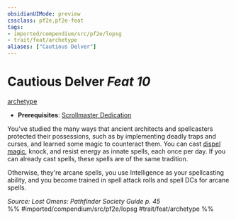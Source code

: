 ```yaml
---
obsidianUIMode: preview
cssclass: pf2e,pf2e-feat
tags:
- imported/compendium/src/pf2e/lopsg
- trait/feat/archetype
aliases: ["Cautious Delver"]
---
```

# Cautious Delver  *Feat 10*  
[archetype](archetype.md)  

- **Prerequisites**: [Scrollmaster Dedication](scrollmaster-dedication-locg.md)

You've studied the many ways that ancient architects and spellcasters protected their possessions, such as by implementing deadly traps and curses, and learned some magic to counteract them. You can cast [dispel magic](../spells/dispel-magic.md), knock, and resist energy as innate spells, each once per day. If you can already cast spells, these spells are of the same tradition.

Otherwise, they're arcane spells, you use Intelligence as your spellcasting ability, and you become trained in spell attack rolls and spell DCs for arcane spells.

*Source: Lost Omens: Pathfinder Society Guide p. 45*  
%% #imported/compendium/src/pf2e/lopsg #trait/feat/archetype %%